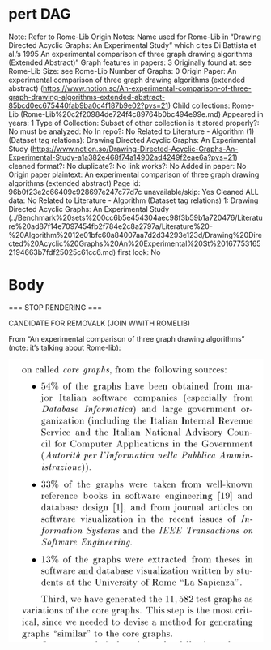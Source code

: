# pert DAG

Note: Refer to Rome-Lib
Origin Notes: Name used for Rome-Lib in “Drawing Directed Acyclic Graphs: An Experimental Study”  which cites Di Battista et al.’s 1995 An experimental comparison of three graph drawing algorithms (Extended Abstract)”
Graph features in papers: 3
Originally found at: see Rome-Lib
Size: see Rome-Lib
Number of Graphs: 0
Origin Paper: An experimental comparison of three graph drawing algorithms (extended abstract) (https://www.notion.so/An-experimental-comparison-of-three-graph-drawing-algorithms-extended-abstract-85bcd0ec675440fab9ba0c4f187b9e02?pvs=21)
Child collections: Rome-Lib (Rome-Lib%20c2f20984de724f4c89764b0bc494e99e.md)
Appeared in years: 1
Type of Collection: Subset of other collection
is it stored properly?: No
must be analyzed: No
In repo?: No
Related to Literature - Algorithm (1) (Dataset tag relations): Drawing Directed Acyclic Graphs: An Experimental Study (https://www.notion.so/Drawing-Directed-Acyclic-Graphs-An-Experimental-Study-a1a382e468f74a14902ad4249f2eae6a?pvs=21)
cleaned format?: No
duplicate?: No
link works?: No
Added in paper: No
Origin paper plaintext: An experimental comparison of three graph drawing algorithms (extended abstract)
Page id: 96b0f23e2c66409c928697e247c77d7c
unavailable/skip: Yes
Cleaned ALL data: No
Related to Literature - Algorithm (Dataset tag relations) 1: Drawing Directed Acyclic Graphs: An Experimental Study (../Benchmark%20sets%200cc6b5e454304aec98f3b59b1a720476/Literature%20ad87f14e7097454fb2f784e2c8a2797a/Literature%20-%20Algorithm%2012e01bfc60a84007aa7d2d34293e123d/Drawing%20Directed%20Acyclic%20Graphs%20An%20Experimental%20St%201677531652194663b7fdf25025c61cc6.md)
first look: No

# Body

=== STOP RENDERING ===

CANDIDATE FOR REMOVALK (JOIN WWITH ROMELIB)

From “An experimental comparison of three graph drawing algorithms” (note: it’s talking about Rome-lib):

![Screen Shot 2023-05-09 at 1.22.31 PM.png](pert%20DAG%2096b0f23e2c66409c928697e247c77d7c/Screen_Shot_2023-05-09_at_1.22.31_PM.png)